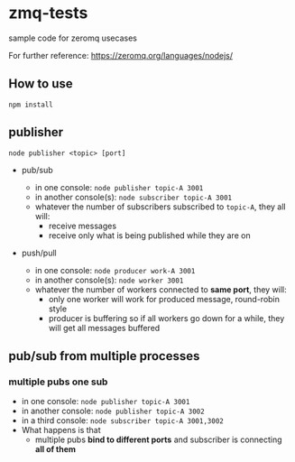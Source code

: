 # zmq-tests
sample code for zeromq usecases

For further reference: https://zeromq.org/languages/nodejs/

## How to use

`npm install`

## publisher

`node publisher <topic> [port]`

- pub/sub
  - in one console: `node publisher topic-A 3001`
  - in another console(s): `node subscriber topic-A 3001`
  - whatever the number of subscribers subscribed to `topic-A`, they all will:
    - receive messages
    - receive only what is being published while they are on
  
- push/pull
  - in one console: `node producer work-A 3001`
  - in another console(s): `node worker 3001`
  - whatever the number of workers connected to **same port**, they will:
    - only one worker will work for produced message, round-robin style
    - producer is buffering so if all workers go down for a while, they will get all messages buffered
  
## pub/sub from multiple processes
### multiple pubs one sub
- in one console: `node publisher topic-A 3001`
- in another console: `node publisher topic-A 3002`
- in a third console: `node subscriber topic-A 3001,3002`
- What happens is that
  - multiple pubs **bind to different ports** and subscriber is connecting **all of them**

  
  
